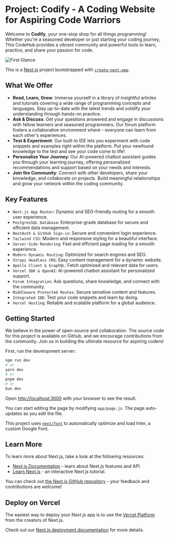 # Project: Codify - A Coding Website for Aspiring Code Warriors 

Welcome to **Codify**, your one-stop shop for all things programming! Whether you're a seasoned developer or just starting your coding journey, This CodeHub provides a vibrant community and powerful tools to learn, practice, and share your passion for code.

![First Glance](https://github.com/omer-here/codify-frontend/assets/110015265/a11724bc-23d8-4d18-95d1-7a73868d61da)




This is a [Next.js](https://nextjs.org/) project bootstrapped with [`create-next-app`](https://github.com/vercel/next.js/tree/canary/packages/create-next-app).

## What We Offer

- **Read, Learn, Grow**: Immerse yourself in a library of insightful articles and tutorials covering a wide range of programming concepts and languages. Stay up-to-date with the latest trends and solidify your understanding through hands-on practice.
- **Ask & Discuss**: Get your questions answered and engage in discussions with fellow learners and seasoned programmers. Our forum platform fosters a collaborative environment where - everyone can learn from each other's experiences.
- **Test & Experiment**: Our built-in IDE lets you experiment with code snippets and examples right within the platform. Put your newfound knowledge to the test and see your code come to life!
- **Personalize Your Journey**: Our AI-powered chatbot assistant guides you through your learning journey, offering personalized recommendations and support based on your needs and interests.
- **Join the Community**: Connect with other developers, share your knowledge, and collaborate on projects. Build meaningful relationships and grow your network within the coding community.

## Key Features

- `Next.js App Router`: Dynamic and SEO-friendly routing for a smooth user experience.
- `PostgresSQL Database`: Enterprise-grade database for secure and efficient data management.
- `NextAuth & GitHub Sign-in`: Secure and convenient login experience.
- `Tailwind CSS`: Modern and responsive styling for a beautiful interface.
- `Server-Side Rendering`: Fast and efficient page loading for a smooth experience.
- `Modern Dynamic Routing`: Optimized for search engines and SEO.
- `Strapi Headless CMS`: Easy content management for a dynamic website.
- `Apollo Client & GraphQL`: Fetch optimized and relevant data for users.
- `Vercel SDK & OpenAI`: AI-powered chatbot assistant for personalized support.
- `Forum Integration`: Ask questions, share knowledge, and connect with the community.
- `Middleware Protected Routes`: Secure sensitive content and features.
- `Integrated IDE`: Test your code snippets and learn by doing.
- `Vercel Hosting`: Reliable and scalable platform for a global audience.

## Getting Started

We believe in the power of open-source and collaboration. The source code for this project is available on Github, and we encourage contributions from the community. Join us in building the ultimate resource for aspiring coders!

First, run the development server:

```bash
npm run dev
# or
yarn dev
# or
pnpm dev
# or
bun dev
```

Open [http://localhost:3000](http://localhost:3000) with your browser to see the result.

You can start editing the page by modifying `app/page.js`. The page auto-updates as you edit the file.

This project uses [`next/font`](https://nextjs.org/docs/basic-features/font-optimization) to automatically optimize and load Inter, a custom Google Font.

## Learn More

To learn more about Next.js, take a look at the following resources:

- [Next.js Documentation](https://nextjs.org/docs) - learn about Next.js features and API.
- [Learn Next.js](https://nextjs.org/learn) - an interactive Next.js tutorial.

You can check out [the Next.js GitHub repository](https://github.com/vercel/next.js/) - your feedback and contributions are welcome!

## Deploy on Vercel

The easiest way to deploy your Next.js app is to use the [Vercel Platform](https://vercel.com/new?utm_medium=default-template&filter=next.js&utm_source=create-next-app&utm_campaign=create-next-app-readme) from the creators of Next.js.

Check out our [Next.js deployment documentation](https://nextjs.org/docs/deployment) for more details.
